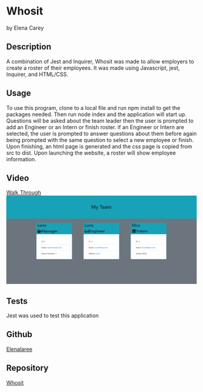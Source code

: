 # Whosit
by Elena Carey

## Description

A combination of Jest and Inquirer, Whosit was made to allow employers to create a roster of their employees.
It was made using Javascript, jest, Inquirer, and HTML/CSS. 

## Usage

To use this program, clone to a local file and run npm install to get the packages needed. Then run node index and the application
will start up. Questions will be asked about the team leader then the user is prompted to add an Engineer or an Intern or finish roster.
if an Engineer or Intern are selected, the user is prompted to answer questions about them before again being prompted with the same question
to select a new employee or finish. Upon finishing, an html page is generated and the css page is copied from src to dist. Upon launching the website,
a roster will show employee information.

## Video

[Walk Through](https://drive.google.com/file/d/1HqDN385LeAHGxdyDTp0evpR2lKJkk1yU/view)
![Website screenshot](./img/Screen.png)

## Tests

Jest was used to test this application


## Github

[Elenalaree](https://github.com/elenalaree)

## Repository 

[Whosit](https://github.com/elenalaree/Whosit)